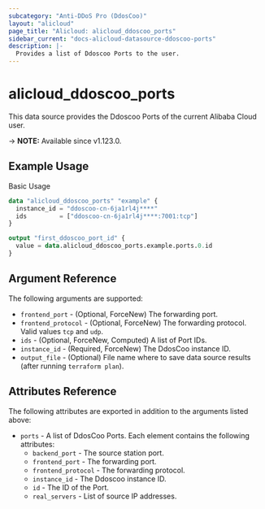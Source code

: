 ```yaml
---
subcategory: "Anti-DDoS Pro (DdosCoo)"
layout: "alicloud"
page_title: "Alicloud: alicloud_ddoscoo_ports"
sidebar_current: "docs-alicloud-datasource-ddoscoo-ports"
description: |-
  Provides a list of Ddoscoo Ports to the user.
---
```


# alicloud\_ddoscoo\_ports

This data source provides the Ddoscoo Ports of the current Alibaba Cloud user.

-> **NOTE:** Available since v1.123.0.

## Example Usage

Basic Usage

```terraform
data "alicloud_ddoscoo_ports" "example" {
  instance_id = "ddoscoo-cn-6ja1rl4j****"
  ids         = ["ddoscoo-cn-6ja1rl4j****:7001:tcp"]
}

output "first_ddoscoo_port_id" {
  value = data.alicloud_ddoscoo_ports.example.ports.0.id
}
```

## Argument Reference

The following arguments are supported:

* `frontend_port` - (Optional, ForceNew) The forwarding port.
* `frontend_protocol` - (Optional, ForceNew) The forwarding protocol. Valid values `tcp` and `udp`.
* `ids` - (Optional, ForceNew, Computed)  A list of Port IDs.
* `instance_id` - (Required, ForceNew) The DdosCoo instance ID.
* `output_file` - (Optional) File name where to save data source results (after running `terraform plan`).

## Attributes Reference

The following attributes are exported in addition to the arguments listed above:

* `ports` - A list of DdosCoo Ports. Each element contains the following attributes:
  * `backend_port` - The source station port.
  * `frontend_port` - The forwarding port.
  * `frontend_protocol` - The forwarding protocol. 
  * `instance_id` - The Ddoscoo instance ID.
  * `id` - The ID of the Port.
  * `real_servers` - List of source IP addresses.
